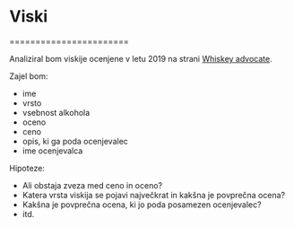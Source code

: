 # Viski
=======================

Analiziral bom viskije ocenjene v letu 2019 na strani [Whiskey advocate](http://whiskyadvocate.com/ratings-and-reviews/).

Zajel bom:
* ime
* vrsto
* vsebnost alkohola
* oceno
* ceno
* opis, ki ga poda ocenjevalec 
* ime ocenjevalca


Hipoteze:
* Ali obstaja zveza med ceno in oceno? 
* Katera vrsta viskija se pojavi največkrat in kakšna je povprečna ocena?
* Kakšna je povprečna ocena, ki jo poda posamezen ocenjevalec?
* itd.
